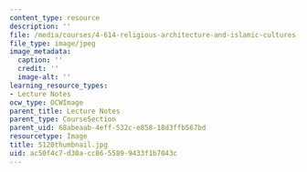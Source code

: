 ```yaml
---
content_type: resource
description: ''
file: /media/courses/4-614-religious-architecture-and-islamic-cultures-fall-2002/ac50f4c7d30acc8655899433f1b7043c_5120thumbnail.jpg
file_type: image/jpeg
image_metadata:
  caption: ''
  credit: ''
  image-alt: ''
learning_resource_types:
- Lecture Notes
ocw_type: OCWImage
parent_title: Lecture Notes
parent_type: CourseSection
parent_uid: 68abeaab-4eff-532c-e858-18d3ffb567bd
resourcetype: Image
title: 5120thumbnail.jpg
uid: ac50f4c7-d30a-cc86-5589-9433f1b7043c
---
```

